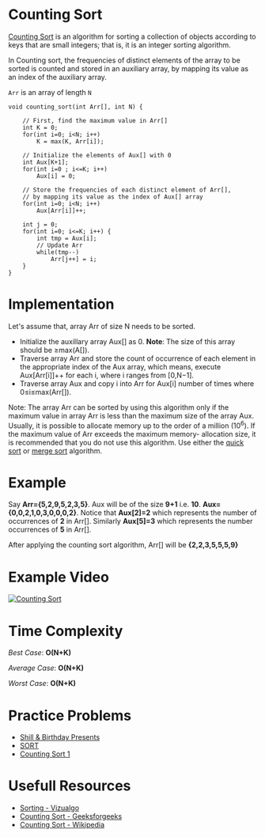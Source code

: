 # Counting Sort

[Counting Sort](https://en.wikipedia.org/wiki/Counting_sort) is an algorithm for sorting a collection of objects according to keys that are small integers; that is, it is an integer sorting algorithm. 

In Counting sort, the frequencies of distinct elements of the array to be sorted is counted and stored in an auxiliary array, by mapping its value as an index of the auxiliary array.

`Arr` is an array of length `N`

	void counting_sort(int Arr[], int N) {

	    // First, find the maximum value in Arr[]
	    int K = 0;
	    for(int i=0; i<N; i++)
	        K = max(K, Arr[i]);

	    // Initialize the elements of Aux[] with 0
	    int Aux[K+1];
	    for(int i=0 ; i<=K; i++)
	        Aux[i] = 0;

	    // Store the frequencies of each distinct element of Arr[],
	    // by mapping its value as the index of Aux[] array
	    for(int i=0; i<N; i++) 
	        Aux[Arr[i]]++;

	    int j = 0;
	    for(int i=0; i<=K; i++) {
	        int tmp = Aux[i];
	        // Update Arr
	        while(tmp--)
	            Arr[j++] = i;
	    }
	}


# Implementation

Let's assume that, array Arr of size N needs to be sorted.

* Initialize the auxillary array Aux[] as 0. 
**Note**: The size of this array should be ≥max(A[]).
* Traverse array Arr and store the count of occurrence of each element in the appropriate index of the Aux array, which means, execute Aux[Arr[i]]++ for each i, where i ranges from [0,N−1].
* Traverse array Aux and copy i into Arr for Aux[i] number of times where 0≤i≤max(Arr[]).

Note: The array Arr can be sorted by using this algorithm only if the maximum value in array Arr is less than the maximum size of the array Aux. Usually, it is possible to allocate memory up to the order of a million (10<sup>6</sup>). If the maximum value of Arr exceeds the maximum memory- allocation size, it is recommended that you do not use this algorithm. Use either the [quick sort](https://github.com/ishpreet-singh/cp_your_friend/tree/master/Algorithms/Sorting/Quick_Sort) or [merge sort](https://github.com/ishpreet-singh/cp_your_friend/tree/master/Algorithms/Sorting/Merge_Sort) algorithm.

# Example

Say **Arr={5,2,9,5,2,3,5}**. Aux will be of the size **9+1** i.e. **10**. **Aux={0,0,2,1,0,3,0,0,0,2}**. Notice that **Aux[2]=2** which represents the number of occurrences of **2** in Arr[]. Similarly **Aux[5]=3** which represents the number occurrences of **5** in Arr[].

After applying the counting sort algorithm, Arr[] will be **{2,2,3,5,5,5,9}**

# Example Video

[ ![Counting Sort](https://github.com/ishpreet-singh/cp_your_friend/blob/master/Others/common/images/bubble_sort.png) ](https://www.youtube.com/watch?v=TTnvXY82dtM)


# Time Complexity

*Best Case*: **O(N+K)**

*Average Case*: **O(N+K)**

*Worst Case*: **O(N+K)**


# Practice Problems

* [Shill & Birthday Presents](https://www.hackerearth.com/ja/practice/algorithms/sorting/counting-sort/practice-problems/algorithm/shil-and-birthday-present/)
* [SORT](https://www.codechef.com/problems/SORT)
* [Counting Sort 1](https://www.hackerrank.com/challenges/countingsort1/problem)

# Usefull Resources

* [Sorting - Vizualgo](https://visualgo.net/en/sorting)
* [Counting Sort - Geeksforgeeks](http://www.geeksforgeeks.org/counting-sort/)
* [Counting Sort - Wikipedia](https://en.wikipedia.org/wiki/Counting_sort)
